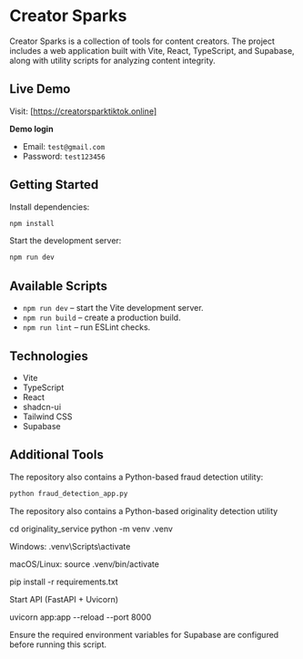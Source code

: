 # Creator Sparks

Creator Sparks is a collection of tools for content creators. The project includes a web application built with Vite, React, TypeScript, and Supabase, along with utility scripts for analyzing content integrity.

## Live Demo

Visit: [https://creatorsparktiktok.online]

**Demo login**

- Email: `test@gmail.com`
- Password: `test123456`

## Getting Started

Install dependencies:

```sh
npm install
```

Start the development server:

```sh
npm run dev
```

## Available Scripts

- `npm run dev` – start the Vite development server.
- `npm run build` – create a production build.
- `npm run lint` – run ESLint checks.

## Technologies

- Vite
- TypeScript
- React
- shadcn-ui
- Tailwind CSS
- Supabase

## Additional Tools

The repository also contains a Python-based fraud detection utility:

```sh
python fraud_detection_app.py
```

The repository also contains a Python-based originality detection utility

cd originality_service
python -m venv .venv

Windows: .venv\Scripts\activate

macOS/Linux: source .venv/bin/activate

pip install -r requirements.txt

Start API (FastAPI + Uvicorn)

uvicorn app:app --reload --port 8000

Ensure the required environment variables for Supabase are configured before running this script.
